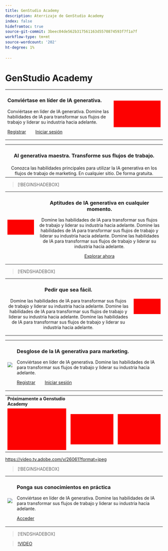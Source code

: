 ```yaml
---
title: GenStudio Academy
description: Aterrizaje de GenStudio Academy
index: false
hidefromtoc: true
source-git-commit: 3beec04de562b317561163d5570874593f7f1a7f
workflow-type: tm+mt
source-wordcount: '202'
ht-degree: 1%

---
```


# GenStudio Academy

<table>
 <tr style= "border: 0;">
  <td> <H3>Conviértase en líder de IA generativa.</H3><p> Conviértase en líder de IA generativa. Domine las habilidades de IA para transformar sus flujos de trabajo y liderar su industria hacia adelante. <p><a href="https://learningmanager.adobe.com/accountiplogin?ipId=16970&amp;accesskey=c4988oojirhb5" rel="noreferrer" target="_blank" class="spectrum-Button spectrum-Button--fill spectrum-Button--accent spectrum-Button--sizeM"><span class="spectrum-Button-label has-no-wrap">Registrar</span></a>          <a href="https://genstudioacademy.adobelearningmanager.com/" rel="noreferrer" target="_blank" class="spectrum-Button spectrum-Button--fill spectrum-Button--accent spectrum-Button--sizeM"><span class="spectrum-Button-label has-no-wrap">Iniciar sesión</span></a></td>
  <td><img src="./assets/medium.png"></td>
 </tr>
</table>

<table>
 <tr style= "border: 0;">
  <td align="center">
    <h3> AI generativa maestra. Transforme sus flujos de trabajo.</h3>
  </td>
 </tr>
 <tr style= "border: 0;">
  <td align="center">
    Conozca las habilidades principales para utilizar la IA generativa en los flujos de trabajo de marketing. En cualquier sitio. De forma gratuita.
  </td>
 </tr>
</table>

>[!BEGINSHADEBOX]

<table>
 <tr style= "border: 0;">
  <td><img src="./assets/medium.png"></td>
  <td align="center"> <H3>Aptitudes de IA generativa en cualquier momento.</h3><p> Domine las habilidades de IA para transformar sus flujos de trabajo y liderar su industria hacia adelante. Domine las habilidades de IA para transformar sus flujos de trabajo y liderar su industria hacia adelante. Domine las habilidades de IA para transformar sus flujos de trabajo y liderar su industria hacia adelante.<p><a href="https://business.adobe.com/products/genstudio.htmlL" rel="noreferrer" target="_blank" class="spectrum-Button spectrum-Button--fill spectrum-Button--accent spectrum-Button--sizeM"><span class="spectrum-Button-label has-no-wrap">Explorar ahora</span></a></td>
 </tr>
</table>

>[!ENDSHADEBOX]

<table>
 <tr style= "border: 0;">
  <td align="center"> <H3>Pedir que sea fácil.</h3><p> Domine las habilidades de IA para transformar sus flujos de trabajo y liderar su industria hacia adelante. Domine las habilidades de IA para transformar sus flujos de trabajo y liderar su industria hacia adelante. Domine las habilidades de IA para transformar sus flujos de trabajo y liderar su industria hacia adelante.</td>
  <td><img src="./assets/medium.png"></td>
 </tr>
</table>

<table>
 <tr style= "border: 0;">
  <td><img src="https://video.tv.adobe.com/v/3434938?format=jpeg"></td> 
  <td> <H3>Desglose de la IA generativa para marketing.</H3><p> Conviértase en líder de IA generativa. Domine las habilidades de IA para transformar sus flujos de trabajo y liderar su industria hacia adelante. <p><a href="https://learningmanager.adobe.com/accountiplogin?ipId=16970&amp;accesskey=c4988oojirhb5" rel="noreferrer" target="_blank" class="spectrum-Button spectrum-Button--fill spectrum-Button--accent spectrum-Button--sizeM"><span class="spectrum-Button-label has-no-wrap">Registrar</span></a>          <a href="https://genstudioacademy.adobelearningmanager.com/" rel="noreferrer" target="_blank" class="spectrum-Button spectrum-Button--fill spectrum-Button--accent spectrum-Button--sizeM"><span class="spectrum-Button-label has-no-wrap">Iniciar sesión</span></a><td>
 </tr>
</table>

<table>
 <tr style= "border: 0;colspan: 2;">
  <td> <strong>Próximamente a Genstudio Academy</strong></td>
 </tr> 
 <tr> 
    <td align="left"><img src="./assets/small.png"></td>
    <td align="center"><img src="./assets/small.png"></td>
    <td align="right"><img src="./assets/small.png"></td>
 </tr>
</table>

https://video.tv.adobe.com/v/26061?format=jpeg

>[!BEGINSHADEBOX]

<table>
 <tr style= "border: 0;">
  <td><img src="https://video.tv.adobe.com/v/3434938?format=jpeg"></td> 
  <td> <H3>Ponga sus conocimientos en práctica</H3><p> Conviértase en líder de IA generativa. Domine las habilidades de IA para transformar sus flujos de trabajo y liderar su industria hacia adelante. <p><a href="https://learningmanager.adobe.com/accountiplogin?ipId=16970&amp;accesskey=c4988oojirhb5" rel="noreferrer" target="_blank" class="spectrum-Button spectrum-Button--fill spectrum-Button--accent spectrum-Button--sizeM"><span class="spectrum-Button-label has-no-wrap">Acceder</span></a><td>
 </tr>
</table>

>[!ENDSHADEBOX]

>[!VIDEO](https://video.tv.adobe.com/v/3434938?autoplay=true&end=replay)

<!--
## Heading 2 SHADEBOXES



<table>
 <tr style= "border: 0;">
  <td><img src="./assets/medium.png"></td>
  <td align="center"> <strong>Image left / Text right</strong><p> Bacon ipsum dolor amet tri-tip buffalo kevin landjaeger beef ribs pork loin, brisket doner sirloin. Buffalo pig sausage, leberkas sirloin ham meatball t-bone tenderloin. Jerky kevin landjaeger prosciutto, cupim capicola boudin. <p><a href="https://business.adobe.com/products/genstudio.htmlL" rel="noreferrer" target="_blank" class="spectrum-Button spectrum-Button--fill spectrum-Button--accent spectrum-Button--sizeM"><span class="spectrum-Button-label has-no-wrap">Explore Now</span></a></td>
 </tr>
</table>



<table>
 <tr style= "border: 0;colspan: 2;">
  <td> <strong>Coming soon to Genstudio Academy</strong></td>
 </tr> 
 <tr> 
    <td align="left"><img src="./assets/small.png"></td>
    <td align="center"><img src="./assets/small.png"></td>
    <td align="right"><img src="./assets/small.png"></td>
 </tr>
</table>

>[!BEGINSHADEBOX]

<table>
 <tr style= "border: 0;">
  <td> <strong>Adobe GenStudio Academy</strong><p> Become a Generative AI leader. Master the AI skills to transform your workflows and lead your industry forward. <p><a href="https://business.adobe.com/products/genstudio.htmlL" rel="noreferrer" target="_blank" class="spectrum-Button spectrum-Button--fill spectrum-Button--accent spectrum-Button--sizeM"><span class="spectrum-Button-label has-no-wrap">Register</span></a>&nbsp&nbsp&nbsp&nbsp&nbsp&nbsp&nbsp   <a href="https://business.adobe.com/products/genstudio.htmlL" rel="noreferrer" target="_blank" class="spectrum-Button spectrum-Button--fill spectrum-Button--accent spectrum-Button--sizeM"><span class="spectrum-Button-label has-no-wrap">Login</span></a></td>
  <td><img src="./assets/medium.png"></td>
 </tr>
</table>

>[!ENDSHADEBOX]

### Coming soon to Genstudio Academy

<table>
 <tr> 
    <td align="left"><img src="./assets/small.png"></td>
    <td align="center"><img src="./assets/small.png"></td>
    <td align="right"><img src="./assets/small.png"></td>
 </tr>
</table>




-->